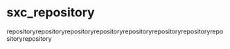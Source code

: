 # sxc_repository
repositoryrepositoryrepositoryrepositoryrepositoryrepositoryrepositoryrepositoryrepository
